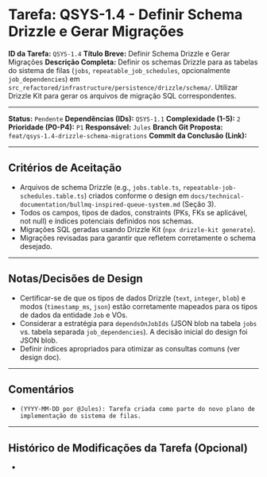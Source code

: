 # Tarefa: QSYS-1.4 - Definir Schema Drizzle e Gerar Migrações

**ID da Tarefa:** `QSYS-1.4`
**Título Breve:** Definir Schema Drizzle e Gerar Migrações
**Descrição Completa:**
Definir os schemas Drizzle para as tabelas do sistema de filas (`jobs`, `repeatable_job_schedules`, opcionalmente `job_dependencies`) em `src_refactored/infrastructure/persistence/drizzle/schema/`. Utilizar Drizzle Kit para gerar os arquivos de migração SQL correspondentes.

---

**Status:** `Pendente`
**Dependências (IDs):** `QSYS-1.1`
**Complexidade (1-5):** `2`
**Prioridade (P0-P4):** `P1`
**Responsável:** `Jules`
**Branch Git Proposta:** `feat/qsys-1.4-drizzle-schema-migrations`
**Commit da Conclusão (Link):**

---

## Critérios de Aceitação
- Arquivos de schema Drizzle (e.g., `jobs.table.ts`, `repeatable-job-schedules.table.ts`) criados conforme o design em `docs/technical-documentation/bullmq-inspired-queue-system.md` (Seção 3).
- Todos os campos, tipos de dados, constraints (PKs, FKs se aplicável, not null) e índices potenciais definidos nos schemas.
- Migrações SQL geradas usando Drizzle Kit (`npx drizzle-kit generate`).
- Migrações revisadas para garantir que refletem corretamente o schema desejado.

---

## Notas/Decisões de Design
- Certificar-se de que os tipos de dados Drizzle (`text`, `integer`, `blob`) e modos (`timestamp_ms`, `json`) estão corretamente mapeados para os tipos de dados da entidade `Job` e VOs.
- Considerar a estratégia para `dependsOnJobIds` (JSON blob na tabela `jobs` vs. tabela separada `job_dependencies`). A decisão inicial do design foi JSON blob.
- Definir índices apropriados para otimizar as consultas comuns (ver design doc).

---

## Comentários
- `(YYYY-MM-DD por @Jules): Tarefa criada como parte do novo plano de implementação do sistema de filas.`

---

## Histórico de Modificações da Tarefa (Opcional)
-
